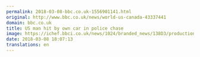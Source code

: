 ```yaml
---
permalink: 2018-03-08-bbc.co.uk-1556901141.html
original: http://www.bbc.co.uk/news/world-us-canada-43337441
domain: bbc.co.uk
title: US man hit by own car in police chase
image: https://ichef.bbci.co.uk/news/1024/branded_news/138D3/production/_100338008_p060jd5v.jpg
date: 2018-03-08 18:07:13
translations: en
---
```


